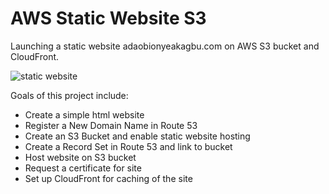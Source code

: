 # AWS Static Website S3
Launching a static website adaobionyeakagbu.com on AWS S3 bucket and CloudFront.

![static website](https://user-images.githubusercontent.com/66325142/213918006-b229e564-3271-4fb7-979a-aa702c6c0fac.png)

Goals of this project include:
- Create a simple html website
- Register a New Domain Name in Route 53
- Create an S3 Bucket and enable static website hosting
- Create a Record Set in Route 53 and link to bucket
- Host website on S3 bucket
- Request a certificate for site
- Set up CloudFront for caching of the site
